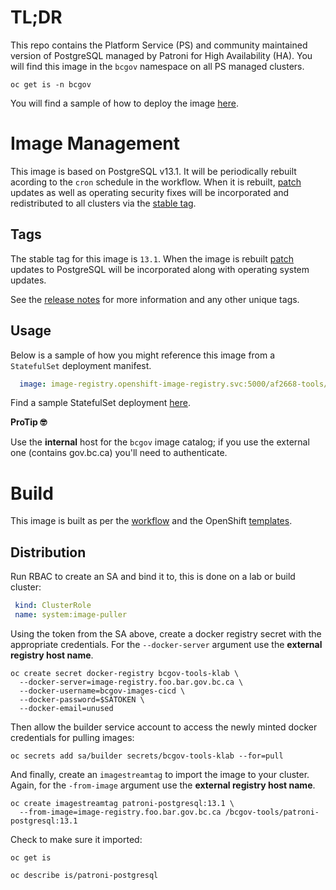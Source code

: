 # TL;DR

This repo contains the Platform Service (PS) and community maintained version of PostgreSQL managed by Patroni for High Availability (HA). You will find this image in the `bcgov` namespace on all PS managed clusters.

```console
oc get is -n bcgov
```

You will find a sample of how to deploy the image [here](./samples/README.md).

# Image Management

This image is based on PostgreSQL v13.1. It will be periodically rebuilt acording to the `cron` schedule in the workflow. When it is rebuilt, [patch](https://semver.org/) updates as well as operating security fixes will be incorporated and redistributed to all clusters via the [stable tag](https://docs.microsoft.com/en-us/azure/container-registry/container-registry-image-tag-version).

## Tags

The stable tag for this image is `13.1`. When the image is rebuilt [patch](https://semver.org/) updates to PostgreSQL will be incorporated along with operating system updates.

See the [release notes](./RELEASE.md) for more information and any other unique tags. 

## Usage

Below is a sample of how you might reference this image from a `StatefulSet` deployment manifest. 

```yaml
  image: image-registry.openshift-image-registry.svc:5000/af2668-tools/patroni-postgres:13.1
```

Find a sample StatefulSet deployment [here](./samples/README.md).

**ProTip 🤓**

Use the **internal** host for the `bcgov` image catalog; if you use the external one (contains gov.bc.ca) you'll need to authenticate.

# Build

This image is built as per the [workflow](.github/workflows/image.yaml) and the OpenShift [templates](./openshift/templates).

## Distribution

Run RBAC to create an SA and bind it to, this is done on a lab or build cluster:

```yaml
 kind: ClusterRole
 name: system:image-puller
```

Using the token from the SA above, create a docker registry secret with the appropriate credentials. For the `--docker-server` argument use the **external registry host name**.

```console
oc create secret docker-registry bcgov-tools-klab \
  --docker-server=image-registry.foo.bar.gov.bc.ca \
  --docker-username=bcgov-images-cicd \
  --docker-password=$SATOKEN \
  --docker-email=unused
```

Then allow the builder service account to access the newly minted docker credentials for pulling images:

```console
oc secrets add sa/builder secrets/bcgov-tools-klab --for=pull
```

And finally, create an `imagestreamtag` to import the image to your cluster. Again, for the `-from-image` argument use the **external registry host name**.

```console
oc create imagestreamtag patroni-postgresql:13.1 \
  --from-image=image-registry.foo.bar.gov.bc.ca /bcgov-tools/patroni-postgresql:13.1
```

Check to make sure it imported:

```console
oc get is
```

```console
oc describe is/patroni-postgresql
```
